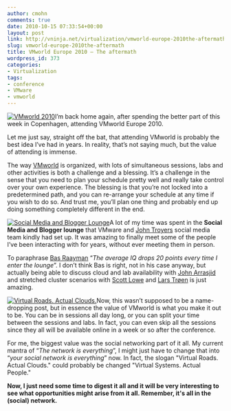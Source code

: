 ```yaml
---
author: cmohn
comments: true
date: 2010-10-15 07:33:54+00:00
layout: post
link: http://vninja.net/virtualization/vmworld-europe-2010the-aftermath/
slug: vmworld-europe-2010the-aftermath
title: VMworld Europe 2010 – The aftermath
wordpress_id: 373
categories:
- Virtualization
tags:
- conference
- VMware
- vmworld
---
```


[![VMworld 2010](http://farm5.static.flickr.com/4083/5078152212_1cc7c31ea4_m.jpg)](http://www.flickr.com/photos/h0bbel/5078152212/)I’m back home again, after spending the better part of this week in Copenhagen, attending VMworld Europe 2010.

Let me just say, straight off the bat, that attending VMworld is probably the best idea I’ve had in years. In reality, that’s not saying much, but the value of attending is immense.

The way [VMworld](http://www.vmworld.com/index.jspa) is organized, with lots of simultaneous sessions, labs and other activities is both a challenge and a blessing. It’s a challenge in the sense that you need to plan your schedule pretty well and really take control over your own experience. The blessing is that you’re not locked into a predetermined path, and you can re-arrange your schedule at any time if you wish to do so. And trust me, you’ll plan one thing and probably end up doing something completely different in the end.
<!-- more -->
[![Social Media and Blogger Lounge](http://farm5.static.flickr.com/4111/5082011387_76ecac0099_m.jpg)](http://www.flickr.com/photos/h0bbel/5082011387/)A lot of my time was spent in the **Social Media and Blogger lounge** that VMware and [John Troyers](http://twitter.com/#!/jtroyer) social media team kindly had set up. 
It was amazing to finally meet some of the people I’ve been interacting with for years, without ever meeting them in person.



To paraphrase [Bas Raayman](http://twitter.com/#!/basraayman) “_The average IQ drops 20 points every time I enter the lounge_”. I don’t think Bas is right, not in his case anyway, but actually being able to discuss cloud and lab availability with [John Arrasjid](http://twitter.com/#!/vcdx001) and stretched cluster scenarios with [Scott Lowe](http://twitter.com/#!/scott_lowe) and [Lars Trøen](http://twitter.com/#!/larstr) is just amazing.

[![Virtual Roads. Actual Clouds.](http://farm5.static.flickr.com/4106/5082010609_ba6356f7c7_m.jpg)](http://www.flickr.com/photos/h0bbel/5082010609/)Now, this wasn’t supposed to be a name-dropping post, but in essence the value of VMworld is what you make it out to be. You can be in sessions all day long, or you can split your time between the sessions and labs. 
In fact, you can even skip all the sessions since they all will be available online in a week or so after the conference.

For me, the biggest value was the social networking part of it all. 
My current mantra of “_The network is everything_”, I might just have to change that into “_your social network is everything_” now. In fact, the slogan "Virtual Roads. Actual Clouds." could probably be changed "Virtual Systems. Actual People."

**Now, I just need some time to digest it all and it will be very interesting to see what opportunities might arise from it all. Remember, it's all in the (social) network.**
